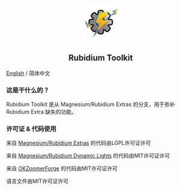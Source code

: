 <p align="center">
 <img width="100px" src="icon/RubidiumToolkit.png" align="center" alt="Rubidium Toolkit Logo" />
 <h2 align="center">Rubidium Toolkit</h2>
 <p align="center"></p>

[English](README-EN.md) / 简体中文 

### 这是干什么的？
Rubidium Toolkit 是从 Magnesium/Rubidium Extras 的分支，用于弥补 Rubidium Extra 缺失的功能。

### 许可证 & 代码使用
来自 [Magnesium/Rubidium Extras](https://github.com/TeamDeusVult/MagnesiumExtras) 的代码由LGPL许可证许可

来自 [Magnesium/Rubidium Dynamic Lights](https://github.com/TeamDeusVult/DynamicLightsReforged) 的代码由MIT许可证许可

来自 [OKZoomerForge](https://github.com/Matyrobbrt/OkZoomerForge) 的代码由MIT许可证许可

语言文件由MIT许可证许可

